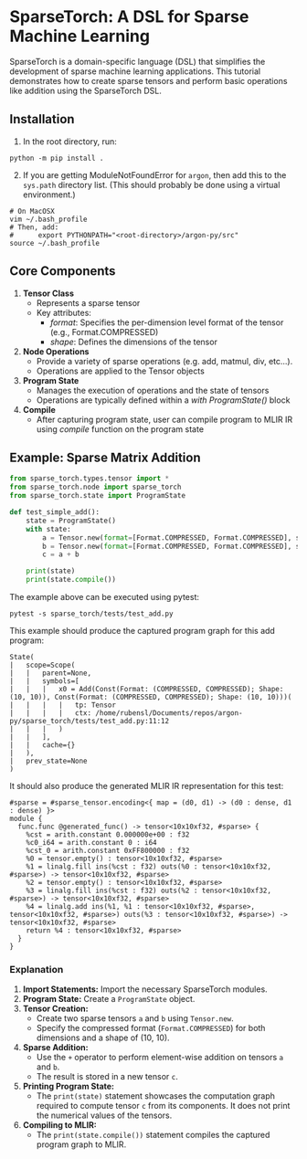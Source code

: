 # SparseTorch: A DSL for Sparse Machine Learning
SparseTorch is a domain-specific language (DSL) that simplifies the development of sparse machine learning applications. This tutorial demonstrates how to create sparse tensors and perform basic operations like addition using the SparseTorch DSL.
## Installation
1. In the root directory, run:
```shell
python -m pip install .
```
2. If you are getting ModuleNotFoundError for `argon`, then add this to the `sys.path` directory list. (This should probably be done using a virtual environment.)

```shell
# On MacOSX
vim ~/.bash_profile
# Then, add: 
#      export PYTHONPATH="<root-directory>/argon-py/src"
source ~/.bash_profile
```

## Core Components
1. **Tensor Class** 
	* Represents a sparse tensor
	* Key attributes:
		* *format*: Specifies the per-dimension level format of the tensor (e.g., Format.COMPRESSED)
		* *shape*: Defines the dimensions of the tensor
2. **Node Operations**
	* Provide a variety of sparse operations (e.g. add, matmul, div, etc...).
	* Operations are applied to the Tensor objects
3. **Program State**
	* Manages the execution of operations and the state of tensors
	* Operations are typically defined within a *with ProgramState()* block
4. **Compile**
	* After capturing program state, user can compile program to MLIR IR using *compile* function on the program state

## Example: Sparse Matrix Addition
```python
from sparse_torch.types.tensor import * 
from sparse_torch.node import sparse_torch 
from sparse_torch.state import ProgramState 

def test_simple_add():
	state = ProgramState() 
	with state: 
		a = Tensor.new(format=[Format.COMPRESSED, Format.COMPRESSED], shape=(10, 10)) 
		b = Tensor.new(format=[Format.COMPRESSED, Format.COMPRESSED], shape=(10, 10)) 
		c = a + b 

	print(state)
	print(state.compile())
```
The example above can be executed using pytest:
```
pytest -s sparse_torch/tests/test_add.py
```
This example should produce the captured program graph for this add program:
```
State( 
|   scope=Scope( 
|   |   parent=None, 
|   |   symbols=[
|   |   |   x0 = Add(Const(Format: (COMPRESSED, COMPRESSED); Shape: (10, 10)), Const(Format: (COMPRESSED, COMPRESSED); Shape: (10, 10)))( 
|   |   |   |   tp: Tensor 
|   |   |   |   ctx: /home/rubensl/Documents/repos/argon-py/sparse_torch/tests/test_add.py:11:12 
|   |   |   )
|   |   ], 
|   |   cache={} 
|   ), 
|   prev_state=None 
)
```
It should also produce the generated MLIR IR representation for this test:
```
#sparse = #sparse_tensor.encoding<{ map = (d0, d1) -> (d0 : dense, d1 : dense) }>
module {
  func.func @generated_func() -> tensor<10x10xf32, #sparse> {
    %cst = arith.constant 0.000000e+00 : f32
    %c0_i64 = arith.constant 0 : i64
    %cst_0 = arith.constant 0xFF800000 : f32
    %0 = tensor.empty() : tensor<10x10xf32, #sparse>
    %1 = linalg.fill ins(%cst : f32) outs(%0 : tensor<10x10xf32, #sparse>) -> tensor<10x10xf32, #sparse>
    %2 = tensor.empty() : tensor<10x10xf32, #sparse>
    %3 = linalg.fill ins(%cst : f32) outs(%2 : tensor<10x10xf32, #sparse>) -> tensor<10x10xf32, #sparse>
    %4 = linalg.add ins(%1, %1 : tensor<10x10xf32, #sparse>, tensor<10x10xf32, #sparse>) outs(%3 : tensor<10x10xf32, #sparse>) -> tensor<10x10xf32, #sparse>
    return %4 : tensor<10x10xf32, #sparse>
  }
}
```
### Explanation
1.  **Import Statements:** Import the necessary SparseTorch modules.
2.  **Program State:** Create a `ProgramState` object.
3.  **Tensor Creation:**
    -   Create two sparse tensors `a` and `b` using `Tensor.new`.
    -   Specify the compressed format (`Format.COMPRESSED`) for both dimensions and a shape of (10, 10).
4.  **Sparse Addition:**
    -   Use the `+` operator to perform element-wise addition on tensors `a` and `b`.
    -   The result is stored in a new tensor `c`.
5.  **Printing Program State:**
    -   The `print(state)` statement showcases the computation graph required to compute tensor `c` from its components. It does not print the numerical values of the tensors.
 6.  **Compiling to MLIR:**
	 * The `print(state.compile())` statement compiles the captured program graph to MLIR.
